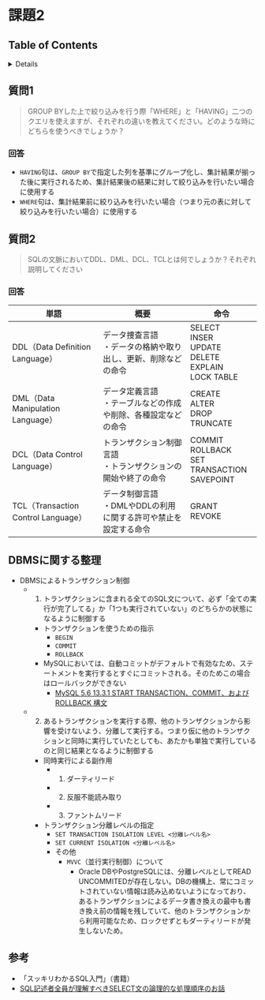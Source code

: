 # 課題2

## Table of Contents
<!-- START doctoc generated TOC please keep comment here to allow auto update -->
<!-- DON'T EDIT THIS SECTION, INSTEAD RE-RUN doctoc TO UPDATE -->
<details>
<summary>Details</summary>

- [質問1](#%E8%B3%AA%E5%95%8F1)
  - [回答](#%E5%9B%9E%E7%AD%94)
- [質問2](#%E8%B3%AA%E5%95%8F2)
  - [回答](#%E5%9B%9E%E7%AD%94-1)
- [DBMSに関する整理](#dbms%E3%81%AB%E9%96%A2%E3%81%99%E3%82%8B%E6%95%B4%E7%90%86)
- [参考](#%E5%8F%82%E8%80%83)

</details>
<!-- END doctoc generated TOC please keep comment here to allow auto update -->

## 質問1

> GROUP BYした上で絞り込みを行う際「WHERE」と「HAVING」二つのクエリを使えますが、それぞれの違いを教えてください。どのような時にどちらを使うべきでしょうか？

### 回答

- `HAVING`句は、`GROUP BY`で指定した列を基準にグループ化し、集計結果が揃った後に実行されるため、集計結果後の結果に対して絞り込みを行いたい場合に使用する
- `WHERE`句は、集計結果前に絞り込みを行いたい場合（つまり元の表に対して絞り込みを行いたい場合）に使用する

## 質問2

> SQLの文脈においてDDL、DML、DCL、TCLとは何でしょうか？それぞれ説明してください

### 回答

|単語|概要|命令|
|--------|--------------------------|-------------------|
|DDL（Data Definition Language）    |データ捜査言語 <br> ・データの格納や取り出し、更新、削除などの命令|SELECT <br> INSER <br> UPDATE <br> DELETE <br> EXPLAIN <br> LOCK TABLE|
|DML（Data Manipulation Language）  |データ定義言語 <br> ・テーブルなどの作成や削除、各種設定などの命令|CREATE <br> ALTER <br> DROP <br> TRUNCATE|
|DCL（Data Control Language）       |トランザクション制御言語 <br> ・トランザクションの開始や終了の命令|COMMIT <br> ROLLBACK <br> SET TRANSACTION <br> SAVEPOINT|
|TCL（Transaction Control Language）|データ制御言語 <br> ・DMLやDDLの利用に関する許可や禁止を設定する命令|GRANT <br> REVOKE|

## DBMSに関する整理

- DBMSによるトランザクション制御
  - 1. トランザクションに含まれる全てのSQL文について、必ず「全ての実行が完了してる」か「1つも実行されていない」のどちらかの状態になるように制御する
    - トランザクションを使うための指示 
      - `BEGIN`
      - `COMMIT`
      - `ROLLBACK`
    - MySQLにおいては、自動コミットがデフォルトで有効なため、ステートメントを実行するとすぐにコミットされる。そのためこの場合はロールバックができない
      - [MySQL 5.6 13.3.1 START TRANSACTION、COMMIT、および ROLLBACK 構文](https://dev.mysql.com/doc/refman/5.6/ja/commit.html)
  - 2. あるトランザクションを実行する際、他のトランザクションから影響を受けないよう、分離して実行する。つまり仮に他のトランザクションと同時に実行していたとしても、あたかも単独で実行しているのと同じ結果となるように制御する
    - 同時実行による副作用
      - 1. ダーティリード
      - 2. 反服不能読み取り
      - 3. ファントムリード
    - トランザクション分離レベルの指定
      - `SET TRANSACTION ISOLATION LEVEL <分離レベル名>`
      - `SET CURRENT ISOLATION <分離レベル名>`
      - その他
        - `MVVC`（並行実行制御）について
          - Oracle DBやPostgreSQLには、分離レベルとしてREAD UNCOMMITEDが存在しない。DBの機構上、常にコミットされていない情報は読み込めないようになっており、あるトランザクションによるデータ書き換えの最中も書き換え前の情報を残していて、他のトランザクションから利用可能なため、ロックせずともダーティリードが発生しないため。

## 参考

- 「スッキリわかるSQL入門」（書籍）
- [SQL記述者全員が理解すべきSELECT文の論理的な処理順序のお話](https://qiita.com/k_0120/items/a27ea1fc3b9bddc77fa1)